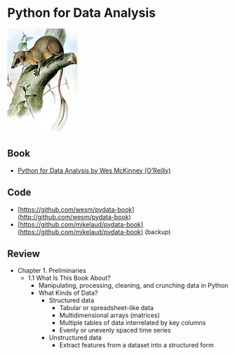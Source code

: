 # Python for Data Analysis
[![Ptilocercus_lowii](cover/1_ptilocercus_lowii_160x240.jpg?raw=true "Ptilocercus lowii")](https://en.wikipedia.org/wiki/Pen-tailed_treeshrew)

## Book
- [Python for Data Analysis by Wes McKinney (O’Reilly)](https://www.amazon.com/Python-Data-Analysis-Wrangling-IPython/dp/1491957662)

## Code
- [https://github.com/wesm/pydata-book](http://github.com/wesm/pydata-book)
- [https://github.com/mikelaud/pydata-book](https://github.com/mikelaud/pydata-book) (backup)

## Review
- Chapter 1. Preliminaries
  - 1.1 What Is This Book About?
    - Manipulating, processing, cleaning, and crunching data in Python
    - What Kinds of Data?
      - Structured data  
        - Tabular or spreadsheet-like data
        - Multidimensional arrays (matrices)
        - Multiple tables of data interrelated by key columns
        - Evenly or unevenly spaced time series
      - Unstructured data 
        - Extract features from a dataset into a structured form
